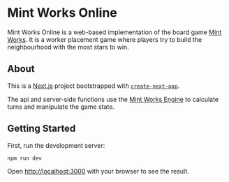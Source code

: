 # Mint Works Online

Mint Works Online is a web-based implementation of the board game [Mint Works](https://five24labs.com/products/mint-works). It is a worker placement game where players try to build the neighbourhood with the most stars to win.

## About

This is a [Next.js](https://nextjs.org/) project bootstrapped with [`create-next-app`](https://github.com/vercel/next.js/tree/canary/packages/create-next-app).

The api and server-side functions use the [Mint Works Engine](https://github.com/ben-cook/mint-works) to calculate turns and manipulate the game state.

## Getting Started

First, run the development server:

```bash
npm run dev
```

Open [http://localhost:3000](http://localhost:3000) with your browser to see the result.
